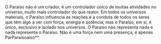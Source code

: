 ﻿O Paraíso não é um criador, é um controlador único de muitas atividades no universo, muito mais controlador do que reator.  Em todos os universos materiais, o Paraíso influencia as reações e a conduta de todos os seres que têm algo a ver com força,  energia e potência; mas o Paraíso, em si, é único, exclusivo e isolado nos universos. O Paraíso não representa nada e nada representa o Paraíso. Não é uma força nem uma presença, é apenas ParParaísoaíso**.